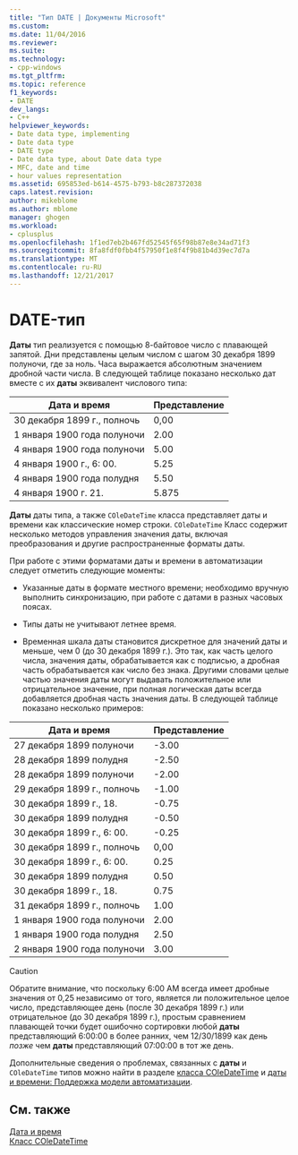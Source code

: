 ```yaml
---
title: "Тип DATE | Документы Microsoft"
ms.custom: 
ms.date: 11/04/2016
ms.reviewer: 
ms.suite: 
ms.technology:
- cpp-windows
ms.tgt_pltfrm: 
ms.topic: reference
f1_keywords:
- DATE
dev_langs:
- C++
helpviewer_keywords:
- Date data type, implementing
- Date data type
- DATE type
- Date data type, about Date data type
- MFC, date and time
- hour values representation
ms.assetid: 695853ed-b614-4575-b793-b8c287372038
caps.latest.revision: 
author: mikeblome
ms.author: mblome
manager: ghogen
ms.workload:
- cplusplus
ms.openlocfilehash: 1f1ed7eb2b467fd52545f65f98b87e8e34ad71f3
ms.sourcegitcommit: 8fa8fdf0fbb4f57950f1e8f4f9b81b4d39ec7d7a
ms.translationtype: MT
ms.contentlocale: ru-RU
ms.lasthandoff: 12/21/2017
---
```

# <a name="date-type"></a>DATE-тип
**Даты** тип реализуется с помощью 8-байтовое число с плавающей запятой. Дни представлены целым числом с шагом 30 декабря 1899 полуночи, где за ноль. Часа выражается абсолютным значением дробной части числа. В следующей таблице показано несколько дат вместе с их **даты** эквивалент числового типа:  
  
|Дата и время|Представление|  
|-------------------|--------------------|  
|30 декабря 1899 г., полночь|0,00|  
|1 января 1900 года полуночи|2.00|  
|4 января 1900 года полуночи|5.00|  
|4 января 1900 г., 6: 00.|5.25|  
|4 января 1900 года полудня|5.50|  
|4 января 1900 г. 21.|5.875|  
  
 **Даты** даты типа, а также `COleDateTime` класса представляет даты и времени как классические номер строки. `COleDateTime` Класс содержит несколько методов управления значения даты, включая преобразования и другие распространенные форматы даты.  
  
 При работе с этими форматами даты и времени в автоматизации следует отметить следующие моменты:  
  
-   Указанные даты в формате местного времени; необходимо вручную выполнить синхронизацию, при работе с датами в разных часовых поясах.  
  
-   Типы даты не учитывают летнее время.  
  
-   Временная шкала даты становится дискретное для значений даты и меньше, чем 0 (до 30 декабря 1899 г.). Это так, как часть целого числа, значения даты, обрабатывается как с подписью, а дробная часть обрабатывается как число без знака. Другими словами целые частью значения даты могут выдавать положительное или отрицательное значение, при полная логическая даты всегда добавляется дробная часть значения даты. В следующей таблице показано несколько примеров:  
  
|Дата и время|Представление|  
|-------------------|--------------------|  
|27 декабря 1899 полуночи|-3.00|  
|28 декабря 1899 полудня|-2.50|  
|28 декабря 1899 полуночи|-2.00|  
|29 декабря 1899 г., полночь|-1.00|  
|30 декабря 1899 г., 18.|-0.75|  
|30 декабря 1899 полудня|-0.50|  
|30 декабря 1899 г., 6: 00.|-0.25|  
|30 декабря 1899 г., полночь|0,00|  
|30 декабря 1899 г., 6: 00.|0.25|  
|30 декабря 1899 полудня|0.50|  
|30 декабря 1899 г., 18.|0.75|  
|31 декабря 1899 г., полночь|1.00|  
|1 января 1900 года полуночи|2.00|  
|1 января 1900 года полудня|2.50|  
|2 января 1900 года полуночи|3.00|  
  
> [!CAUTION]
>  Обратите внимание, что поскольку 6:00 AM всегда имеет дробные значения от 0,25 независимо от того, является ли положительное целое число, представляющее день (после 30 декабря 1899 г.) или отрицательное (до 30 декабря 1899 г.), простым сравнением плавающей точки будет ошибочно сортировки любой **даты** представляющий 6:00:00 в более ранних, чем 12/30/1899 как день *позже* чем **даты** представляющий 07:00:00 в тот же день.  
  
 Дополнительные сведения о проблемах, связанных с **даты** и `COleDateTime` типов можно найти в разделе [класса COleDateTime](../atl-mfc-shared/reference/coledatetime-class.md) и [даты и времени: Поддержка модели автоматизации](../atl-mfc-shared/date-and-time-automation-support.md).  
  
## <a name="see-also"></a>См. также  
 [Дата и время](../atl-mfc-shared/date-and-time.md)   
 [Класс COleDateTime](../atl-mfc-shared/reference/coledatetime-class.md)


